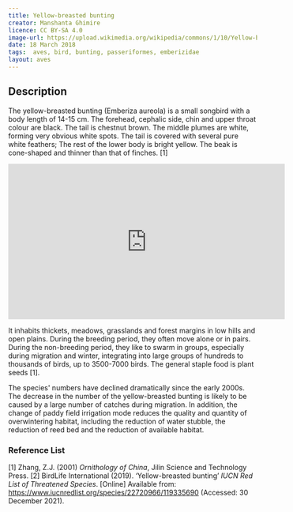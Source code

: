 ```yaml
---
title: Yellow-breasted bunting 
creator: Manshanta Ghimire
licence: CC BY-SA 4.0
image-url: https://upload.wikimedia.org/wikipedia/commons/1/10/Yellow-breasted_bunting_in_Nepal_02_-Cropped.jpg   
date: 18 March 2018
tags:  aves, bird, bunting, passeriformes, emberizidae
layout: aves
---
```

## Description

The yellow-breasted bunting (Emberiza aureola) is a small songbird with a body length of 14-15 cm. The forehead, cephalic side, chin and upper throat colour are black. The tail is chestnut brown. The middle plumes are white, forming very obvious white spots. The tail is covered with several pure white feathers; The rest of the lower body is bright yellow. The beak is cone-shaped and thinner than that of finches. [1]

<iframe class="video" width="560" height="315" src="https://www.youtube.com/embed/9oa4BCrFBDs" title="YouTube video player" frameborder="0" allow="accelerometer; autoplay; clipboard-write; encrypted-media; gyroscope; picture-in-picture" allowfullscreen></iframe>

It inhabits thickets, meadows, grasslands and forest margins in low hills and open plains. During the breeding period, they often move alone or in pairs. During the non-breeding period, they like to swarm in groups, especially during migration and winter, integrating into large groups of hundreds to thousands of birds, up to 3500-7000 birds. The general staple food is plant seeds [1].

The species' numbers have declined dramatically since the early 2000s. The decrease in the number of the yellow-breasted bunting is likely to be caused by a large number of catches during migration. In addition, the change of paddy field irrigation mode reduces the quality and quantity of overwintering habitat, including the reduction of water stubble, the reduction of reed bed and the reduction of available habitat.

### Reference List
[1] Zhang, Z.J. (2001) _Ornithology of China_, Jilin Science and Technology Press.
[2] BirdLife International (2019). ‘Yellow-breasted bunting’ _IUCN Red List of Threatened Species_. [Online] Available from: https://www.iucnredlist.org/species/22720966/119335690  (Accessed: 30 December 2021).

